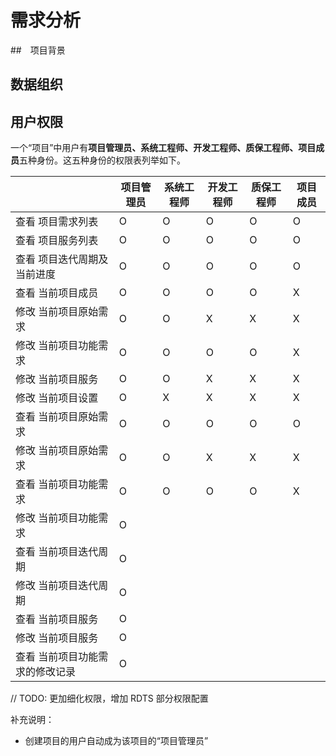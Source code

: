 # 需求分析

##　项目背景



## 数据组织



## 用户权限

一个“项目”中用户有**项目管理员、系统工程师、开发工程师、质保工程师、项目成员**五种身份。这五种身份的权限表列举如下。

|                             | 项目管理员 | 系统工程师 | 开发工程师 | 质保工程师 | 项目成员 |
| --------------------------- | ---------- | ---------- | ---------- | ---------- | -------- |
| 查看 项目需求列表           | O          | O          | O          | O          | O        |
| 查看 项目服务列表           | O          | O          | O          | O          | O        |
| 查看 项目迭代周期及当前进度 | O          | O          | O          | O          | O        |
| 查看 当前项目成员 | O          | O          | O          | O          | X        |
| 修改 当前项目原始需求 | O          | O          | X         | X         | X        |
| 修改 当前项目功能需求 | O          | O         | O          | O        | X        |
| 修改 当前项目服务 | O          | O          | X         | X         | X        |
| 修改 当前项目设置 | O          | X         | X         | X         | X        |
| 查看 当前项目原始需求|O|O|O|O|O|
| 修改 当前项目原始需求|O|O|X|X|X|
| 查看 当前项目功能需求|O|O|O|O|X|
| 修改 当前项目功能需求|O|||||
| 查看 当前项目迭代周期|O|||||
| 修改 当前项目迭代周期|O|||||
| 查看 当前项目服务|O|||||
| 修改 当前项目服务|O|||||
| 查看 当前项目功能需求的修改记录|O|||||


// TODO: 更加细化权限，增加 RDTS 部分权限配置

补充说明：

+ 创建项目的用户自动成为该项目的“项目管理员”